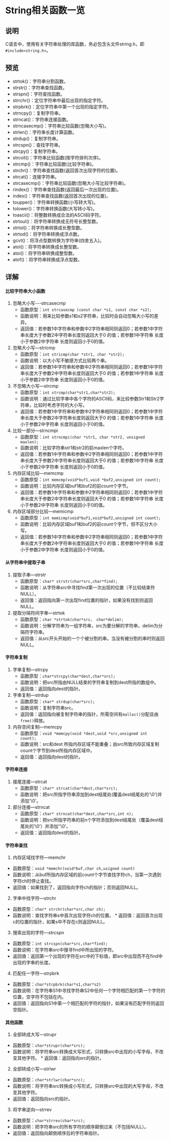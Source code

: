 # String相关函数一览
## 说明
C语言中，使用有关字符串处理的库函数，务必包含头文件string.h，即`#include<string.h>`。
## 预览
* strtok()：字符串分割函数。
* strstr()：字符串查找函数。
* strspn()：字符查找函数。
* strrchr()：定位字符串中最后出现的指定字符。
* strpbrk()：定位字符串中第一个出现的指定字符。
* strncpy()：复制字符串。
* strncat()：字符串连接函数。
* strncasecmp()：字符串比较函数(忽略大小写)。
* strlen()：字符串长度计算函数。
* strdup()：复制字符串。
* strcspn()：查找字符串。
* strcpy()：复制字符串。
* strcoll()：字符串比较函数(按字符排列次序)。
* strcmp()：字符串比较函数(比较字符串)。
* strchr()：字符串查找函数(返回首次出现字符的位置)。
* strcat()：连接字符串。
* strcasecmp()：字符串比较函数(忽略大小写比较字符串)。
* rindex()：字符串查找函数(返回最后一次出现的位置)。
* index()：字符串查找函数(返回首次出现的位置)。
* toupper()：字符串转换函数(小写转大写)。
* tolower()：字符串转换函数(大写转小写)。
* toascii()：将整数转换成合法的ASCII码字符。
* strtoul()：将字符串转换成无符号长整型数。
* strtol()：将字符串转换成长整型数。
* strtod()：将字符串转换成浮点数。
* gcvt()：将浮点型数转换为字符串(四舍五入)。
* atol()：将字符串转换成长整型数。
* atoi()：将字符串转换成整型数。
* atof()：将字符串转换成浮点型数。
## 详解
#### 比较字符串大小函数
1. 忽略大小写---strcasecmp
    * 函数原型：`int strcasecmp (const char *s1, const char *s2);`
    * 函数说明：用来比较参数s1和s2字符串，比较时会自动忽略大小写的差异。
    * 返回值：若参数1中字符串和参数中2字符串相同则返回0；若参数1中字符串长度大于参数2中字符串长度则返回大于0 的值；若参数1中字符串 长度小于参数2中字符串 长度则返回小于0的值。
2. 忽略大小写—stricmp
    * 函数原型：`int stricmp(char *str1, char *str2);`
    * 函数说明：以大小写不敏感方式比较两个串。
    * 返回值：若参数1中字符串和参数中2字符串相同则返回0；若参数1中字符串长度大于参数2中字符串长度则返回大于0 的值；若参数1中字符串 长度小于参数2中字符串 长度则返回小于0的值。
3. 不忽略大小写—strcmp
    * 函数原型：`int strcmp(char*str1,char*str2);`
    * 函数说明：通过比较字串中各个字符的ASCII码，来比较参数Str1和Str2字符串，比较时考虑字符的大小写。
    * 返回值：若参数1中字符串和参数中2字符串相同则返回0；若参数1中字符串长度大于参数2中字符串长度则返回大于0 的值；若参数1中字符串 长度小于参数2中字符串 长度则返回小于0的值。
4. 比较一部分—strncmpi
    * 函数原型：`int strncmpi(char *str1, char *str2, unsigned maxlen);`
    * 函数说明：比较字符串str1和str2的前maxlen个字符。
    * 返回值：若参数1中字符串和参数中2字符串相同则返回0；若参数1中字符串长度大于参数2中字符串长度则返回大于0 的值；若参数1中字符串 长度小于参数2中字符串 长度则返回小于0的值。
5. 内存区域比较—memcmp
    * 函数原型：`int memcmp(void*buf1,void *buf2,unsigned int count);`
    * 函数说明：比较内存区域buf1和buf2的前count个字节。
    * 返回值：若参数1中字符串和参数中2字符串相同则返回0；若参数1中字符串长度大于参数2中字符串长度则返回大于0 的值；若参数1中字符串 长度小于参数2中字符串 长度则返回小于0的值。
6. 内存区域部分比较—memicmp
    * 函数原型：`int memicmp(void*buf1,void*buf2,unsigned int count);`
    * 函数说明：比较内存区域buf1和buf2的前count个字节，但不区分大小写。
    * 返回值：若参数1中字符串和参数中2字符串相同则返回0；若参数1中字符串长度大于参数2中字符串长度则返回大于0 的值；若参数1中字符串 长度小于参数2中字符串 长度则返回小于0的值。
#### 从字符串中提取子串
1. 提取子串—strstr
    * 函数原型：`char* strstr(char*src,char*find);`
    * 函数说明：从字符串src中寻找find第一次出现的位置（不比较结束符NULL）。
    * 返回值：返回指向第一次出现find位置的指针，如果没有找到则返回NULL。
2. 提取分隔符间字串—strtok
    * 函数原型：`char *strtok(char*src， char*delim);`
    * 函数说明：分解字符串为一组字符串，src为要分解的字符串，delim为分隔符字符串。
    * 返回值：从src开头开始的一个个被分割的串。当没有被分割的串时则返回NULL。
#### 字符串复制
1. 字串复制—strcpy
    * 函数原型：`char*strcpy(char*dest,char*src);`
    * 函数说明：把src所指由NULL结束的字符串复制到dest所指的数组中。
    * 返回值：返回指向dest的指针。
2. 字串复制—strdup
    * 函数原型：`char* strdup(char*src);`
    * 函数说明：复制字符串src。
    * 返回值：返回指向被复制字符串的指针，所需空间有`malloc()`分配且由`free()`释放。
3. 内存空间复制—memcpy
    * 函数原型：`void *memcpy(void *dest,void *src,unsigned int count);`
    * 函数说明：src和dest 所指内存区域不能重叠；由src所致内存区域复制count个字节到dest所指内存区域中。
    * 返回值：返回指向dest的指针。
#### 字符串连接
1. 接尾连接—strcat
    * 函数原型：`char* strcat(char*dest,char*src);`
    * 函数说明：把src所指字符串添加到dest结尾处(覆盖dest结尾处的'\0')并添加'\0'。
2. 部分连接—strncat
    * 函数原型：`char* strncat(char*dest,char*src,int n);`
    * 函数说明：把src所指字符串的前n个字符添加到dest结尾处（覆盖dest结尾处的’\0’）并添加’’\0’。
    * 返回值：返回指向dest的指针。
#### 字符串查找
1. 内存区域找字符—memchr
* 函数原型：`void *memchr(void*buf,char ch,usigned count)`
* 函数说明：从buf所指内存区域的前count个字节查找字符ch，当第一次遇到字符ch时停止查找。
* 返回值：如果找到了，返回指向字符ch的指针；否则返回NULL。
2. 字串中找字符—strchr
* 函数原型：`char* strchr(char*src,char ch);`
* 函数说明：查找字符串s中首次出现字符ch的位置。
* 返回值：返回首次出现c的位置的指针，如果s中不存在c则返回NULL。
3. 搜索出现的字符—strcspn
* 函数原型：`int strcspn(char*src,char*find);`
* 函数说明：在字符串src中搜寻find中所出现的字符。
* 返回值：返回第一个出现的字符在src中的下标值，即src中出现而不在find中出现的字串的长度。
4. 匹配任一字符—strpbrk
* 函数原型：`char*strpbrk(char*s1,char*s2)`
* 函数说明：在字符串S1中寻找字符串S2中任何一个字符相匹配的第一个字符的位置，空字符不包括在内。
* 返回值：返回指向S1中第一个相匹配的字符的指针，如果没有匹配字符则返回空指针。
#### 其他函数
1. 全部转成大写—strupr
* 函数原型：`char*strupr(char*src);`
* 函数说明：将字符串src转换成大写形式，只转换src中出现的小写字母，不改变其他字符。
* 返回值：返回指向src的指针。
2. 全部转成小写—strlwr
* 函数原型：`char*strlwr(char*src);`
* 函数说明：将字符串src转换成小写形式，只转换src中出现的大写字母，不改变其他字符。
* 返回值：返回指向src的指针。
3. 将字串逆向—strrev
* 函数原型：`char*strrev(char*src);`
* 函数说明：把字符串src的所有字符的顺序颠倒过来（不包括NULL）。
* 返回值：返回指向颠倒顺序后的字符串指针。
